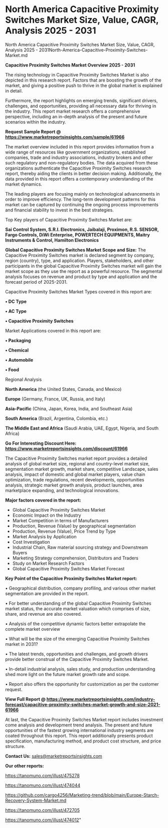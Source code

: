 # North America Capacitive Proximity Switches Market Size, Value, CAGR, Analysis 2025 - 2031
North America Capacitive Proximity Switches Market Size, Value, CAGR, Analysis 2025 - 2031North-America-Capacitive-Proximity-Switches-Market.md

<Strong> Capacitive Proximity Switches Market Overview 2025 - 2031</strong>

The rising technology in Capacitive Proximity Switches Market is also depicted in this research report. Factors that are boosting the growth of the market, and giving a positive push to thrive in the global market is explained in detail.

Furthermore, the report highlights on emerging trends, significant drivers, challenges, and opportunities, providing all necessary data for thriving in the industry. This report market research offers a comprehensive perspective, including an in-depth analysis of the present and future scenarios within the industry.

<strong>Request Sample Report @ <a href=https://www.marketreportsinsights.com/sample/61966>https://www.marketreportsinsights.com/sample/61966</a></strong>

The market overview included in this report provides information from a wide range of resources like government organizations, established companies, trade and industry associations, industry brokers and other such regulatory and non-regulatory bodies. The data acquired from these organizations authenticate the Capacitive Proximity Switches research report, thereby aiding the clients in better decision making. Additionally, the data provided in this report offers a contemporary understanding of the market dynamics.

The leading players are focusing mainly on technological advancements in order to improve efficiency. The long-term development patterns for this market can be captured by continuing the ongoing process improvements and financial stability to invest in the best strategies.

Top Key players of Capacitive Proximity Switches Market are:

<strong>Sai Control System, S.R.I. Electronics, Jaibalaji, Proximon, R.S. SENSOR, Fargo Controls, DiWi Enterprise, POWERTECH EQUIPMENTS, Maitry Instruments & Control, Hamilton Electronics</strong>

<strong><b>Global Capacitive Proximity Switches Market Scope and Size:</b></strong>
The Capacitive Proximity Switches market is declared segment by company, region (country), type, and application. Players, stakeholders, and other participants in the global Capacitive Proximity Switches market will gain the market scope as they use the report as a powerful resource. The segmental analysis focuses on revenue and product by type and application and the forecast period of 2025-2031.

Capacitive Proximity Switches Market Types covered in this report are:

<strong>• DC Type

• AC Type

• Capacitive Proximity Switches</strong>

Market Applications covered in this report are:

<strong>• Packaging

• Chemical

• Automobile

• Food</strong> 

Regional Analysis

<strong>North America</strong> (the United States, Canada, and Mexico)

<strong>Europe</strong> (Germany, France, UK, Russia, and Italy)

<strong>Asia-Pacific</strong> (China, Japan, Korea, India, and Southeast Asia)

<strong>South America</strong> (Brazil, Argentina, Colombia, etc.)

<strong>The Middle East and Africa</strong> (Saudi Arabia, UAE, Egypt, Nigeria, and South Africa)

<strong>Go For Interesting Discount Here: <a href=https://www.marketreportsinsights.com/discount/61966>https://www.marketreportsinsights.com/discount/61966</a></strong>

The Capacitive Proximity Switches market report provides a detailed analysis of global market size, regional and country-level market size, segmentation market growth, market share, competitive Landscape, sales analysis, impact of domestic and global market players, value chain optimization, trade regulations, recent developments, opportunities analysis, strategic market growth analysis, product launches, area marketplace expanding, and technological innovations.

<strong><b>Major factors covered in the report:</b></strong>
<ul>
  <li>Global Capacitive Proximity Switches Market </li>
  <li>Economic Impact on the Industry</li>
  <li>Market Competition in terms of Manufacturers</li>
  <li>Production, Revenue (Value) by geographical segmentation</li>
  <li>Production, Revenue (Value), Price Trend by Type</li>
  <li>Market Analysis by Application</li>
  <li>Cost Investigation</li>
  <li>Industrial Chain, Raw material sourcing strategy and Downstream Buyers</li>
  <li>Marketing Strategy comprehension, Distributors and Traders</li>
  <li>Study on Market Research Factors</li>
  <li>Global Capacitive Proximity Switches Market Forecast</li>
</ul>

<strong><b>Key Point of the Capacitive Proximity Switches Market report:</b></strong>

• Geographical distribution, company profiling, and various other market segmentation are provided in the report.

• For better understanding of the global Capacitive Proximity Switches market status, the accurate market valuation which comprises of size, share, and revenue are also covered.

• Analysis of the competitive dynamic factors better extrapolate the complete market overview

• What will be the size of the emerging Capacitive Proximity Switches market in 2031?

• The latest trends, opportunities and challenges, and growth drivers provide better construal of the Capacitive Proximity Switches Market.

• In-detail industrial analysis, sales study, and production understanding shed more light on the future market growth rate and scope.

• Report also offers the opportunity for customization as per the customer request.

<strong><b>View Full Report @ <a href=https://www.marketreportsinsights.com/industry-forecast/capacitive-proximity-switches-market-growth-and-size-2021-61966>https://www.marketreportsinsights.com/industry-forecast/capacitive-proximity-switches-market-growth-and-size-2021-61966</a></b></strong>


At last, the Capacitive Proximity Switches Market report includes investment come analysis and development trend analysis. The present and future opportunities of the fastest growing international industry segments are coated throughout this report. This report additionally presents product specification, manufacturing method, and product cost structure, and price structure.

<strong>Contact Us:</strong>
sales@marketreportsinsights.com

<strong>Our other reports:</strong>

<a href=https://tanomuno.com/illust/475278>https://tanomuno.com/illust/475278</a>

<a href=https://tanomuno.com/illust/474044>https://tanomuno.com/illust/474044</a>

<a href=https://github.com/cargo4256/Marketing-trend/blob/main/Europe-Starch-Recovery-System-Market.md>https://github.com/cargo4256/Marketing-trend/blob/main/Europe-Starch-Recovery-System-Market.md</a>

<a href=https://tanomuno.com/illust/472705>https://tanomuno.com/illust/472705</a>

<a href=https://tanomuno.com/illust/474012>https://tanomuno.com/illust/474012</a>"
